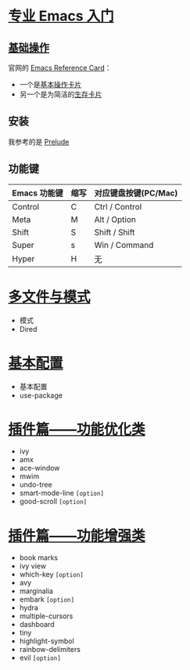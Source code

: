 # [专业 Emacs 入门](https://zhuanlan.zhihu.com/p/385214753) 

## [基础操作](https://zhuanlan.zhihu.com/p/403076883)

官网的 [Emacs Reference Card](https://www.gnu.org/software/emacs/refcards/index.html)：

- 一个是[基本操作卡片](https://www.gnu.org/software/emacs/refcards/pdf/refcard.pdf)
- 另一个是为简洁的[生存卡片](https://www.gnu.org/software/emacs/refcards/pdf/survival.pdf)

## 安装
我参考的是 [Prelude](../ch00.md)

## 功能键
Emacs 功能键|	缩写|	对应键盘按键(PC/Mac)|
----|----|----|
Control	|C|	Ctrl / Control  |
Meta|	M|	Alt / Option |
Shift|	S|	Shift / Shift|
Super|	s|	Win / Command|
Hyper|	H|	无|

# [多文件与模式](https://zhuanlan.zhihu.com/p/409364725)
- 模式
- Dired

# [基本配置](https://zhuanlan.zhihu.com/p/432552171)
- 基本配置
- use-package

# [插件篇——功能优化类](https://zhuanlan.zhihu.com/p/441612281)
- ivy
- amx
- ace-window
- mwim
- undo-tree
- smart-mode-line `[option]`
- good-scroll `[option]`

# [插件篇——功能增强类](https://zhuanlan.zhihu.com/p/450512406)
- book marks
- ivy view
- which-key `[option]`
- avy
- marginalia
- embark `[option]`
- hydra
- multiple-cursors
- dashboard
- tiny
- highlight-symbol
- rainbow-delimiters
- evil `[option]`